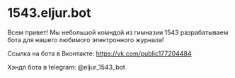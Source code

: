# 1543.eljur.bot
Всем привет! Мы небольшой комндой из гимназии 1543 разрабатываем бота для нашего любимого электронного журнала!

Ссылка на бота в Вконтакте: https://vk.com/public177204484

Хэндл бота в telegram: @eljur_1543_bot
